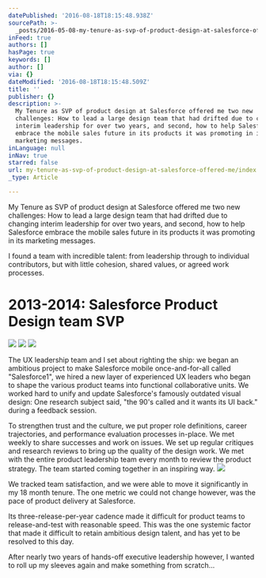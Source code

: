 ```yaml
---
datePublished: '2016-08-18T18:15:48.938Z'
sourcePath: >-
  _posts/2016-05-08-my-tenure-as-svp-of-product-design-at-salesforce-offered-me.md
inFeed: true
authors: []
hasPage: true
keywords: []
author: []
via: {}
dateModified: '2016-08-18T18:15:48.509Z'
title: ''
publisher: {}
description: >-
  My Tenure as SVP of product design at Salesforce offered me two new
  challenges: How to lead a large design team that had drifted due to changing
  interim leadership for over two years, and second, how to help Salesforce
  embrace the mobile sales future in its products it was promoting in its
  marketing messages.
inLanguage: null
inNav: true
starred: false
url: my-tenure-as-svp-of-product-design-at-salesforce-offered-me/index.html
_type: Article

---
```

My Tenure as SVP of product design at Salesforce offered me two new challenges: How to lead a large design team that had drifted due to changing interim leadership for over two years, and second, how to help Salesforce embrace the mobile sales future in its products it was promoting in its marketing messages.

I found a team with incredible talent: from leadership through to individual contributors, but with little cohesion, shared values, or agreed work processes.

# 2013-2014: Salesforce Product Design team SVP
![](https://the-grid-user-content.s3-us-west-2.amazonaws.com/834fbded-7d3e-4b59-bb1b-b35637db8825.jpg)
![](https://the-grid-user-content.s3-us-west-2.amazonaws.com/977fb612-08e1-49ac-9452-f5223262357d.png)
![](https://s3-us-west-2.amazonaws.com/the-grid-img/p/6cf3f7c3bcd9901c9a7936df1c4632ec9fab4f85.png)

The UX leadership team and I set about righting the ship: we began an ambitious project to make Salesforce mobile once-and-for-all called "Salesforce1", we hired a new layer of experienced UX leaders who began to shape the various product teams into functional collaborative units. We worked hard to unify and update Salesforce's famously outdated visual design: One research subject said, "the 90's called and it wants its UI back." during a feedback session.

To strengthen trust and the culture, we put proper role definitions, career trajectories, and performance evaluation processes in-place. We met weekly to share successes and work on issues. We set up regular critiques and research reviews to bring up the quality of the design work. We met with the entire product leadership team every month to review the product strategy. The team started coming together in an inspiring way.
![](https://s3-us-west-2.amazonaws.com/the-grid-img/p/56739b3a85504f63f1cd265abb651df0edda4b18.png)

We tracked team satisfaction, and we were able to move it significantly in my 18 month tenure. The one metric we could not change however, was the pace of product delivery at Salesforce. 

Its three-release-per-year cadence made it difficult for product teams to release-and-test with reasonable speed. This was the one systemic factor that made it difficult to retain ambitious design talent, and has yet to be resolved to this day.

After nearly two years of hands-off executive leadership however, I wanted to roll up my sleeves again and make something from scratch...